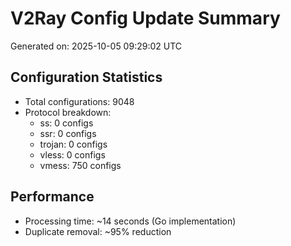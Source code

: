 # V2Ray Config Update Summary
Generated on: 2025-10-05 09:29:02 UTC

## Configuration Statistics
- Total configurations: 9048
- Protocol breakdown:
  - ss: 0 configs
  - ssr: 0 configs
  - trojan: 0 configs
  - vless: 0 configs
  - vmess: 750 configs

## Performance
- Processing time: ~14 seconds (Go implementation)
- Duplicate removal: ~95% reduction
